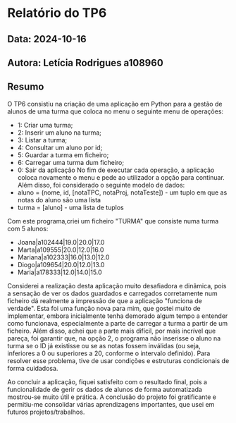 # Relatório do TP6
## Data: 2024-10-16
## Autora: Letícia Rodrigues a108960

## Resumo

O TP6 consistiu na criação de uma aplicação em Python para a gestão de alunos de uma turma que coloca no menu o seguinte menu de operações:
* 1: Criar uma turma;
* 2: Inserir um aluno na turma;
* 3: Listar a turma;
* 4: Consultar um aluno por id;
* 5: Guardar a turma em ficheiro;
* 6: Carregar uma turma dum ficheiro;
* 0: Sair da aplicação
No fim de executar cada operação, a aplicação coloca novamente o menu e pede ao utilizador a opção para continuar. Além disso, foi considerado o seguinte modelo de dados:
* aluno = (nome, id, [notaTPC, notaProj, notaTeste]) - um tuplo em que as notas do aluno são uma lista
* turma = [aluno] - uma lista de tuplos

Com este programa,criei um ficheiro "TURMA" que consiste numa turma com 5 alunos:
* Joana|a102444|19.0|20.0|17.0
* Marta|a109555|20.0|12.0|16.0
* Mariana|a102333|16.0|13.0|12.0
* Diogo|a109654|20.0|12.0|13.0
* Maria|a178333|12.0|14.0|15.0

Considerei a realização desta aplicação muito desafiadora e dinâmica, pois a sensação de ver os dados guardados e carregados corretamente num ficheiro dá realmente a impressão de que a aplicação "funciona de verdade". Esta foi uma função nova para mim, que gostei muito de implementar, embora inicialmente tenha demorado algum tempo a entender como funcionava, especialmente a parte de carregar a turma a partir de um ficheiro. Além disso, achei que a parte mais difícil, por mais incrível que pareça, foi garantir que, na opção 2, o programa não inserisse o aluno na turma se o ID já existisse ou se as notas fossem inválidas (ou seja, inferiores a 0 ou superiores a 20, conforme o intervalo definido). Para resolver esse problema, tive de usar condições e estruturas condicionais de forma cuidadosa. 

Ao concluir a aplicação, fiquei satisfeito com o resultado final, pois a funcionalidade de gerir os dados de alunos de forma automatizada mostrou-se muito útil e prática. A conclusão do projeto foi gratificante e permitiu-me consolidar várias aprendizagens importantes, que usei em futuros projetos/trabalhos.


